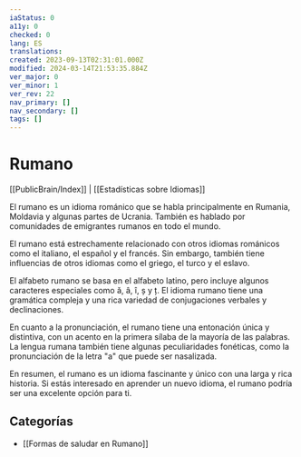 ```yaml
---
iaStatus: 0
a11y: 0
checked: 0
lang: ES
translations: 
created: 2023-09-13T02:31:01.000Z
modified: 2024-03-14T21:53:35.884Z
ver_major: 0
ver_minor: 1
ver_rev: 22
nav_primary: []
nav_secondary: []
tags: []
---
```

# Rumano

[[PublicBrain/Index]] | [[Estadísticas sobre Idiomas]]

El rumano es un idioma románico que se habla principalmente en Rumania, Moldavia y algunas partes de Ucrania. También es hablado por comunidades de emigrantes rumanos en todo el mundo.

El rumano está estrechamente relacionado con otros idiomas románicos como el italiano, el español y el francés. Sin embargo, también tiene influencias de otros idiomas como el griego, el turco y el eslavo.

El alfabeto rumano se basa en el alfabeto latino, pero incluye algunos caracteres especiales como ă, â, î, ș y ț. El idioma rumano tiene una gramática compleja y una rica variedad de conjugaciones verbales y declinaciones.

En cuanto a la pronunciación, el rumano tiene una entonación única y distintiva, con un acento en la primera sílaba de la mayoría de las palabras. La lengua rumana también tiene algunas peculiaridades fonéticas, como la pronunciación de la letra "a" que puede ser nasalizada.

En resumen, el rumano es un idioma fascinante y único con una larga y rica historia. Si estás interesado en aprender un nuevo idioma, el rumano podría ser una excelente opción para ti.

## Categorías

* [[Formas de saludar en Rumano]]